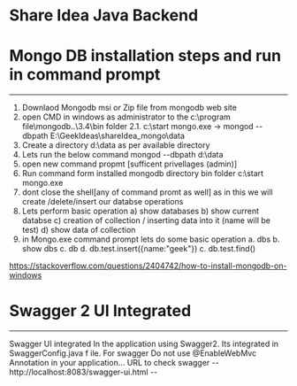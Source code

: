# Share Idea Java Backend

# Mongo DB installation steps and run in command prompt
---------------------------------------------------------------------

1. Downlaod Mongodb msi or Zip file from mongodb web site
2. open CMD in windows as administrator to the c:\program file\mongodb..\3.4\bin folder
2.1. c:\start mongo.exe -> mongod --dbpath E:\GeekIdeas\shareIdea_mongo\data
3. Create a directory d:\data as per available directory
4. Lets run the below command  mongod --dbpath d:\data
5. open new command propmt [sufficent privellages (admin)]
6. Run command form installed mongodb directory bin folder c:\start mongo.exe 
7. dont close the shell[any of command promt as well] as in this we will create /delete/insert our databse operations
8. Lets perform basic operation
	a) show databases b) show current databse c) creation of collection / inserting data into it (name will be test) d) show data of collection
 9. in Mongo.exe command prompt lets do some basic operation
	a. dbs
	b. show dbs
	c. db
	d. db.test.insert({name:"geek"})
	c. db.test.find()  

https://stackoverflow.com/questions/2404742/how-to-install-mongodb-on-windows


# Swagger 2 UI Integrated 
_____________________________

Swagger UI integrated In the application using Swagger2. Its integrated in SwaggerConfig.java f ile. For swagger Do not use @EnableWebMvc  Annotation in your application... URL to check swagger -- http://localhost:8083/swagger-ui.html --



